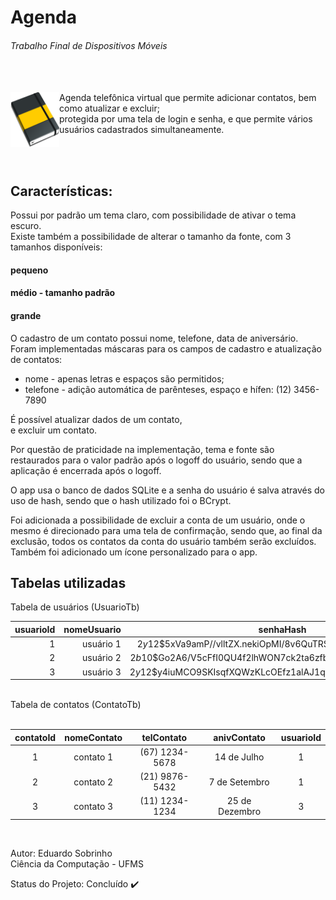 # Agenda
###### Trabalho Final de Dispositivos Móveis
<br><br>
<a href="#"><img src="https://github.com/eduardo-sobrinho/appT2_Agenda/blob/main/app/src/main/res/mipmap-hdpi/ic_laucher_agenda.png" align="left" width="78"></a>  Agenda telefônica virtual que permite adicionar contatos, bem como atualizar e excluir;
<br>
protegida por uma tela de login e senha, e que permite vários usuários cadastrados simultaneamente.

<br><br>

## Características:

   Possui por padrão um tema claro, com possibilidade de ativar o tema escuro.
   <br>
   Existe também a possibilidade de alterar o tamanho da fonte, com 3 tamanhos disponíveis:
####    pequeno
####    médio - tamanho padrão
####    grande

   O cadastro de um contato possui nome, telefone, data de aniversário.
   <br>
   Foram implementadas máscaras para os campos de cadastro e atualização de contatos:
      <ul>
      <li>nome - apenas letras e espaços são permitidos;</li>
      <li>telefone - adição automática de parênteses, espaço e hífen: (12) 3456-7890</li>
      </ul>
   É possível atualizar dados de um contato,
   <br>
   e excluir um contato.

Por questão de praticidade na implementação, tema e fonte são restaurados para o valor padrão após o logoff do usuário, sendo que a aplicação é encerrada após o logoff.

O app usa o banco de dados SQLite e a senha do usuário é salva através do uso de hash, sendo que o hash utilizado foi o BCrypt.

Foi adicionada a possibilidade de excluir a conta de um usuário, onde o mesmo é direcionado para uma tela de confirmação,
sendo que, ao final da exclusão, todos os contatos da conta do usuário também serão excluídos.
<br>
Também foi adicionado um ícone personalizado para o app.


## Tabelas utilizadas

Tabela de usuários  (UsuarioTb)
<br>

| usuarioId | nomeUsuario |                           senhaHash                          |
|----------:|------------:|:------------------------------------------------------------:|
|     1     |  usuário 1  | $2y$12$5xVa9amP//vlltZX.nekiOpMI/8v6QuTRS2xxud0VlgmD.jVIMU5G |
|     2     |  usuário 2  | $2b$10$Go2A6/V5cFfI0QU4f2lhWON7ck2ta6zfbnvUNuhfQGajvfmvFQpDu |
|     3     |  usuário 3  | $2y$12$y4iuMCO9SKIsqfXQWzKLcOEfz1alAJ1q5Jv4qmjIv9UGwMEcru7l6 |

<br>
Tabela de contatos  (ContatoTb)
<br><br>

| contatoId | nomeContato |   telContato   |   anivContato  | usuarioId |
|:---------:|:-----------:|:--------------:|:--------------:|:---------:|
|     1     |  contato 1  | (67) 1234-5678 |   14 de Julho  |     1     |
|     2     |  contato 2  | (21) 9876-5432 |  7 de Setembro |     1     |
|     3     |  contato 3  | (11) 1234-1234 | 25 de Dezembro |     3     |

<br>

Autor: Eduardo Sobrinho
<br>
Ciência da Computação - UFMS

Status do Projeto: Concluído :heavy_check_mark:
